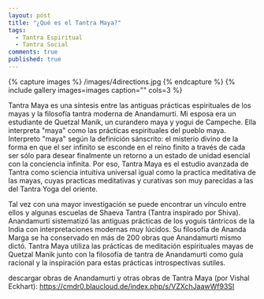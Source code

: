 ```yaml
---
layout: post
title: "¿Qué es el Tantra Maya?"
tags: 
  - Tantra Espiritual
  - Tantra Social
comments: true
published: true
---
```









{% capture images %}
	/images/4directions.jpg
{% endcapture %}
{% include gallery images=images caption="" cols=3 %}

Tantra Maya es una síntesis entre las antiguas prácticas espirituales de los mayas y la filosofía tantra moderna de Anandamurti. Mi esposa era un estudiante de Quetzal Manik, un curandero maya y yogui de Campeche. Ella interpreta "maya" como las prácticas espirituales del pueblo maya. Interpreto "maya" según la definición sánscrito: el misterio divino de la forma en que el ser infinito se esconde en el reino finito a través de cada ser sólo para desear finalmente un retorno a un estado de unidad esencial con la conciencia infinita. Por eso, Tantra Maya es el estudio avanzada de Tantra como sciencia intuitiva universal igual como la practica meditativa de las mayas, cuyas practicas meditativas y curativas son muy parecidas a las del Tantra Yoga del oriente. 

Tal vez con una mayor investigación se puede encontrar un vínculo entre ellos y algunas escuelas de Shaeva Tantra (Tantra inspirado por Shiva). Anandamurti sistematizó las antiguas prácticas de los yoguis tántricos de la India con interpretaciones modernas muy lúcidos. Su filosofía de Ananda Marga se ha conservado en más de 200 obras que Anandamurti mismo dictó. Tantra Maya utiliza las prácticas de meditación espirituales mayas de Quetzal Manik junto con la filosofía de tantra de Anandamurti como guía racional y la inspiración para estas prácticas introspectivas sutiles.

descargar obras de Anandamurti y otras obras de Tantra Maya (por Vishal Eckhart): <a href="https://cmdr0.blaucloud.de/index.php/s/VZXchJaawWf93SI">https://cmdr0.blaucloud.de/index.php/s/VZXchJaawWf93SI</a>

